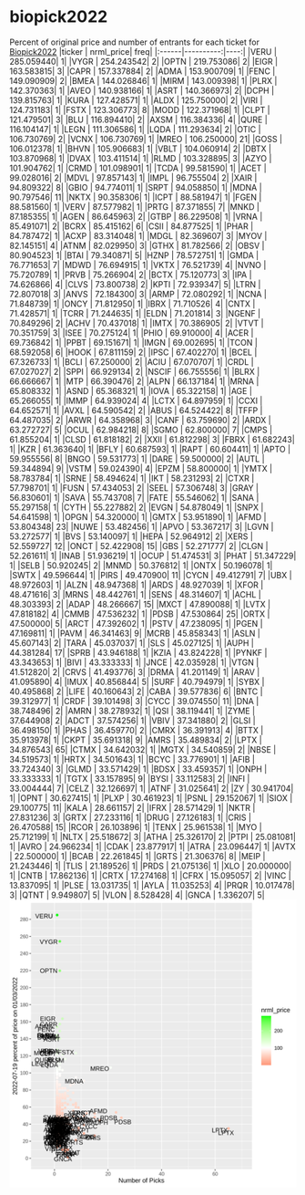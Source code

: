 # biopick2022
Percent of original price and number of entrants for each ticket for [Biopick2022](https://twitter.com/hashtag/Biopick2022)
|ticker | nrml_price| freq|
|:------|----------:|----:|
|VERU   | 285.059440|    1|
|VYGR   | 254.243542|    2|
|OPTN   | 219.753086|    2|
|EIGR   | 163.583815|    3|
|CAPR   | 157.337884|    2|
|ADMA   | 153.900709|    1|
|FENC   | 149.090909|    2|
|BMEA   | 144.026846|    1|
|MIRM   | 143.009398|    1|
|PLRX   | 142.370363|    1|
|AVEO   | 140.938166|    1|
|ASRT   | 140.366973|    2|
|DCPH   | 139.815763|    1|
|KURA   | 127.428571|    1|
|ALDX   | 125.750000|    2|
|VIRI   | 124.731183|    1|
|FSTX   | 123.306773|    8|
|MODD   | 122.371968|    1|
|CLPT   | 121.479501|    3|
|BLU    | 116.894410|    2|
|AXSM   | 116.384336|    4|
|QURE   | 116.104147|    1|
|LEGN   | 111.306586|    1|
|LQDA   | 111.293634|    2|
|OTIC   | 106.730769|    2|
|VCNX   | 106.730769|    1|
|MREO   | 106.250000|   21|
|GOSS   | 106.012378|    1|
|BHVN   | 105.906683|    1|
|VBLT   | 104.060914|    2|
|DBTX   | 103.870968|    1|
|DVAX   | 103.411514|    1|
|RLMD   | 103.328895|    3|
|AZYO   | 101.904762|    1|
|CRMD   | 101.098901|    1|
|TCDA   |  99.581590|    1|
|ACET   |  99.028016|    2|
|MDVL   |  97.857143|    1|
|IMPL   |  96.755504|    2|
|XAIR   |  94.809322|    8|
|GBIO   |  94.774011|    1|
|SRPT   |  94.058850|    1|
|MDNA   |  90.797546|   11|
|NKTX   |  90.358306|    1|
|ICPT   |  88.581947|    1|
|FGEN   |  88.581560|    1|
|VERV   |  87.577982|    1|
|PRTG   |  87.371855|    7|
|MNKD   |  87.185355|    1|
|AGEN   |  86.645963|    2|
|GTBP   |  86.229508|    1|
|VRNA   |  85.491071|    2|
|BCRX   |  85.415162|    6|
|CSII   |  84.877525|    1|
|PHAR   |  84.787472|    1|
|ACXP   |  83.314048|    1|
|MDGL   |  82.369607|    3|
|MYOV   |  82.145151|    4|
|ATNM   |  82.029950|    3|
|GTHX   |  81.782566|    2|
|OBSV   |  80.904523|    1|
|BTAI   |  79.340871|    5|
|HZNP   |  78.572751|    1|
|GMDA   |  76.771653|    7|
|MDWD   |  76.694915|    1|
|VKTX   |  76.521739|    4|
|NVNO   |  75.720789|    1|
|PRVB   |  75.266904|    2|
|BCTX   |  75.120773|    3|
|IPA    |  74.626866|    4|
|CLVS   |  73.800738|    2|
|KPTI   |  72.939347|    5|
|LTRN   |  72.807018|    3|
|ANVS   |  72.184300|    3|
|ARMP   |  72.080292|    1|
|NCNA   |  71.848739|    1|
|ONCY   |  71.812950|    1|
|IBRX   |  71.710526|    4|
|CNTX   |  71.428571|    1|
|TCRR   |  71.244635|    1|
|ELDN   |  71.201814|    3|
|NGENF  |  70.849296|    2|
|ACHV   |  70.437018|    1|
|IMTX   |  70.386905|    2|
|VTVT   |  70.351759|    3|
|ISEE   |  70.275124|    1|
|PHIO   |  69.910000|    4|
|ACER   |  69.736842|    1|
|PPBT   |  69.151671|    1|
|IMGN   |  69.002695|    1|
|TCON   |  68.592058|    6|
|HOOK   |  67.811159|    2|
|IPSC   |  67.402270|    1|
|BCEL   |  67.326733|    1|
|BCLI   |  67.250000|    2|
|ACIU   |  67.070707|    1|
|CRDL   |  67.027027|    2|
|SPPI   |  66.929134|    2|
|NSCIF  |  66.755556|    1|
|BLRX   |  66.666667|    1|
|MTP    |  66.390476|    2|
|ALPN   |  66.137184|    1|
|MRNA   |  65.808332|    1|
|ASND   |  65.368321|    1|
|IOVA   |  65.322158|    1|
|AGE    |  65.266055|    1|
|IMMP   |  64.939024|    4|
|LCTX   |  64.897959|    1|
|CCXI   |  64.652571|    1|
|AVXL   |  64.590542|    2|
|ABUS   |  64.524422|    8|
|TFFP   |  64.487035|    2|
|ARWR   |  64.358968|    3|
|CANF   |  63.759690|    2|
|ARDX   |  63.272727|    5|
|OCUL   |  62.984218|    8|
|SGMO   |  62.800000|    7|
|CMPS   |  61.855204|    1|
|CLSD   |  61.818182|    2|
|XXII   |  61.812298|    3|
|FBRX   |  61.682243|    1|
|KZR    |  61.363640|    1|
|BFLY   |  60.687593|    1|
|RAPT   |  60.604411|    1|
|APTO   |  59.955556|    8|
|BNGO   |  59.531773|    1|
|DARE   |  59.500000|    2|
|AUTL   |  59.344894|    9|
|VSTM   |  59.024390|    4|
|EPZM   |  58.800000|    1|
|YMTX   |  58.783784|    1|
|SRNE   |  58.494624|    1|
|IKT    |  58.231293|    2|
|CTXR   |  57.798701|    1|
|FUSN   |  57.434053|    2|
|SEEL   |  57.306748|    3|
|GRAY   |  56.830601|    1|
|SAVA   |  55.743708|    7|
|FATE   |  55.546062|    1|
|SANA   |  55.297158|    1|
|CYTH   |  55.227882|    2|
|EVGN   |  54.878049|    1|
|SNPX   |  54.641598|    1|
|OPGN   |  54.320000|    1|
|GMTX   |  53.951890|    1|
|AFMD   |  53.804348|   23|
|NUWE   |  53.482456|    1|
|APVO   |  53.367217|    3|
|LGVN   |  53.272577|    1|
|BVS    |  53.140097|    1|
|HEPA   |  52.964912|    2|
|XERS   |  52.559727|   12|
|ONCT   |  52.422908|   15|
|GBS    |  52.271777|    2|
|CLGN   |  52.261611|    1|
|INAB   |  51.936219|    1|
|OCUP   |  51.474531|    3|
|PHAT   |  51.347229|    1|
|SELB   |  50.920245|    2|
|MNMD   |  50.376812|    1|
|ONTX   |  50.196078|    1|
|SWTX   |  49.596644|    1|
|PIRS   |  49.470900|   11|
|CYCN   |  49.412791|    7|
|UBX    |  48.972603|    1|
|ALZN   |  48.947368|    1|
|ARDS   |  48.927039|    1|
|XFOR   |  48.471616|    3|
|MRNS   |  48.442761|    1|
|SENS   |  48.314607|    1|
|ACHL   |  48.303393|    2|
|ADAP   |  48.266667|   15|
|MXCT   |  47.890088|    1|
|LVTX   |  47.818182|    4|
|CMMB   |  47.536232|    1|
|PDSB   |  47.530864|   25|
|ORTX   |  47.500000|    5|
|ARCT   |  47.392602|    1|
|PSTV   |  47.238095|    1|
|PGEN   |  47.169811|    1|
|PAVM   |  46.341463|    9|
|MCRB   |  45.858343|    1|
|ASLN   |  45.607143|    2|
|TARA   |  45.037037|    1|
|SLS    |  45.027125|    1|
|AUPH   |  44.381284|   17|
|SPRB   |  43.946188|    1|
|KZIA   |  43.824228|    1|
|PYNKF  |  43.343653|    1|
|BIVI   |  43.333333|    1|
|JNCE   |  42.035928|    1|
|VTGN   |  41.512820|    2|
|CRVS   |  41.493776|    3|
|DRMA   |  41.201149|    1|
|ARAV   |  41.095890|    4|
|IMUX   |  40.856844|    5|
|SURF   |  40.794979|    1|
|SYBX   |  40.495868|    2|
|LIFE   |  40.160643|    2|
|CABA   |  39.577836|    6|
|BNTC   |  39.312977|    1|
|CRDF   |  39.101498|    3|
|CYCC   |  39.074550|   11|
|DNA    |  38.748496|    2|
|AMRN   |  38.278932|    1|
|QSI    |  38.119441|    1|
|ZYME   |  37.644908|    2|
|ADCT   |  37.574256|    1|
|VBIV   |  37.341880|    2|
|GLSI   |  36.498150|    1|
|PHAS   |  36.459770|    2|
|CMRX   |  36.391913|    4|
|BTTX   |  35.913978|    1|
|CKPT   |  35.691318|    9|
|AMRS   |  35.489834|    2|
|LPTX   |  34.876543|   65|
|CTMX   |  34.642032|    1|
|MGTX   |  34.540859|    2|
|NBSE   |  34.519573|    1|
|HRTX   |  34.501643|    1|
|BCYC   |  33.776901|    1|
|AFIB   |  33.724340|    3|
|GLMD   |  33.571429|    1|
|BDSX   |  33.459357|    1|
|ONPH   |  33.333333|    1|
|TGTX   |  33.157895|    9|
|BYSI   |  33.112583|    2|
|INFI   |  33.004444|    7|
|CELZ   |  32.126697|    1|
|ATNF   |  31.025641|    2|
|ZY     |  30.941704|    1|
|OPNT   |  30.627415|    1|
|PLXP   |  30.461923|    1|
|PSNL   |  29.152067|    1|
|SIOX   |  29.100775|   11|
|KALA   |  28.661157|    2|
|IFRX   |  28.571429|    1|
|NKTR   |  27.831236|    3|
|GRTX   |  27.233116|    1|
|DRUG   |  27.126183|    1|
|CRIS   |  26.470588|   15|
|RCOR   |  26.103896|    1|
|TENX   |  25.961538|    1|
|MYO    |  25.712199|    1|
|NLTX   |  25.518672|    3|
|ATHA   |  25.326170|    2|
|PTPI   |  25.081081|    1|
|AVRO   |  24.966234|    1|
|CDAK   |  23.877917|    1|
|ATRA   |  23.096447|    1|
|AVTX   |  22.500000|    1|
|BCAB   |  22.261845|    1|
|GRTS   |  21.306376|    8|
|MEIP   |  21.243446|    1|
|TLIS   |  21.189526|    1|
|PRDS   |  21.075136|    1|
|XLO    |  20.000000|    1|
|CNTB   |  17.862136|    1|
|CRTX   |  17.274168|    1|
|CFRX   |  15.095057|    2|
|VINC   |  13.837095|    1|
|PLSE   |  13.031735|    1|
|AYLA   |  11.035253|    4|
|PRQR   |  10.017478|    3|
|QTNT   |   9.949807|    5|
|VLON   |   8.528428|    4|
|GNCA   |   1.336207|    5|
![retvspicks](biopicks.png?raw=true)
